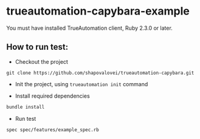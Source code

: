 # trueautomation-capybara-example

You must have installed TrueAutomation client, Ruby 2.3.0 or later.

## How to run test:

* Checkout the project

```
git clone https://github.com/shapovalovei/trueautomation-capybara.git
```

* Init the project, using `trueautomation init` command

* Install required dependencies

```bash
bundle install
```
* Run test

```bash
spec spec/features/example_spec.rb
```
